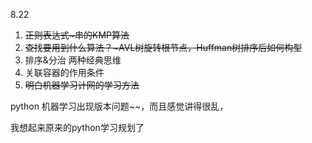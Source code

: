 8.22

1. ~~正则表达式~串的KMP算法~~
2. ~~查找要用到什么算法？~AVL树旋转根节点，Huffman树排序后如何构型~~
3. 排序&分治 两种经典思维
4. 关联容器的作用条件
5. ~~明白机器学习计网的学习方法~~


python 机器学习出现版本问题~~，而且感觉讲得很乱，

我想起来原来的python学习规划了